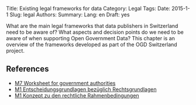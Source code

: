 Title: Existing legal frameworks for data
Category: Legal
Tags:
Date: 2015-1-1
Slug: legal
Authors:
Summary:
Lang: en
Draft: yes

What are the main legal frameworks that data publishers in Switzerland need to be aware of? What aspects and decision points do we need to be aware of when supporting Open Government Data? This chapter is an overview of the frameworks developed as part of the OGD Switzerland project.

## References

- [M7 Worksheet for government authorities](/ref-m7-recht-arbeitshilfe-en)
- [M1 Entscheidungsgrundlagen bezüglich Rechtsgrundlagen](/ref-m1-entscheid-rechtsgrundlagen-de)
- [M1 Konzept zu den rechtliche Rahmenbedingungen](/ref-m1-rechtliche-rahmen-de)

